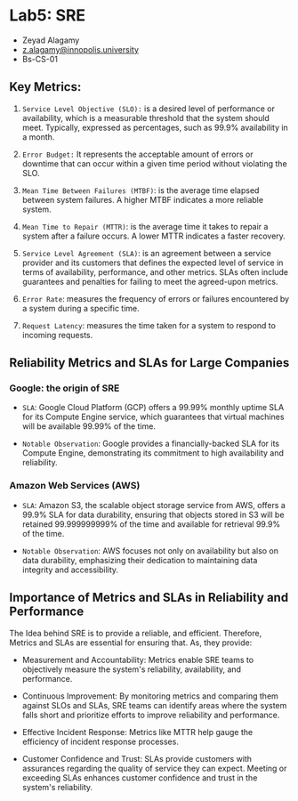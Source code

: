 # Lab5: SRE

- Zeyad Alagamy
- z.alagamy@innopolis.university
- Bs-CS-01

## Key Metrics:

1. `Service Level Objective (SLO):` is a desired level of performance or availability, which is a measurable threshold that the system should meet. Typically, expressed as percentages, such as 99.9% availability in a month.

2. `Error Budget:` It represents the acceptable amount of errors or downtime that can occur within a given time period without violating the SLO.

3. `Mean Time Between Failures (MTBF)`: is the average time elapsed between system failures. A higher MTBF indicates a more reliable system.

4. `Mean Time to Repair (MTTR)`: is the average time it takes to repair a system after a failure occurs. A lower MTTR indicates a faster recovery.

5. `Service Level Agreement (SLA)`: is an agreement between a service provider and its customers that defines the expected level of service in terms of availability, performance, and other metrics. SLAs often include guarantees and penalties for failing to meet the agreed-upon metrics.

6. `Error Rate`: measures the frequency of errors or failures encountered by a system during a specific time.

7. `Request Latency`: measures the time taken for a system to respond to incoming requests.

## Reliability Metrics and SLAs for Large Companies

### Google: the origin of SRE

- `SLA`: Google Cloud Platform (GCP) offers a 99.99% monthly uptime SLA for its Compute Engine service, which guarantees that virtual machines will be available 99.99% of the time.

- `Notable Observation`: Google provides a financially-backed SLA for its Compute Engine, demonstrating its commitment to high availability and reliability.

### Amazon Web Services (AWS)

- `SLA`: Amazon S3, the scalable object storage service from AWS, offers a 99.9% SLA for data durability, ensuring that objects stored in S3 will be retained 99.999999999% of the time and available for retrieval 99.9% of the time.

- `Notable Observation`: AWS focuses not only on availability but also on data durability, emphasizing their dedication to maintaining data integrity and accessibility.

## Importance of Metrics and SLAs in Reliability and Performance

The Idea behind SRE is to provide a reliable, and efficient. Therefore, Metrics and SLAs are essential for ensuring that. As, they provide:

- Measurement and Accountability: Metrics enable SRE teams to objectively measure the system's reliability, availability, and performance.

- Continuous Improvement: By monitoring metrics and comparing them against SLOs and SLAs, SRE teams can identify areas where the system falls short and prioritize efforts to improve reliability and performance.

- Effective Incident Response: Metrics like MTTR help gauge the efficiency of incident response processes.

- Customer Confidence and Trust: SLAs provide customers with assurances regarding the quality of service they can expect. Meeting or exceeding SLAs enhances customer confidence and trust in the system's reliability.
